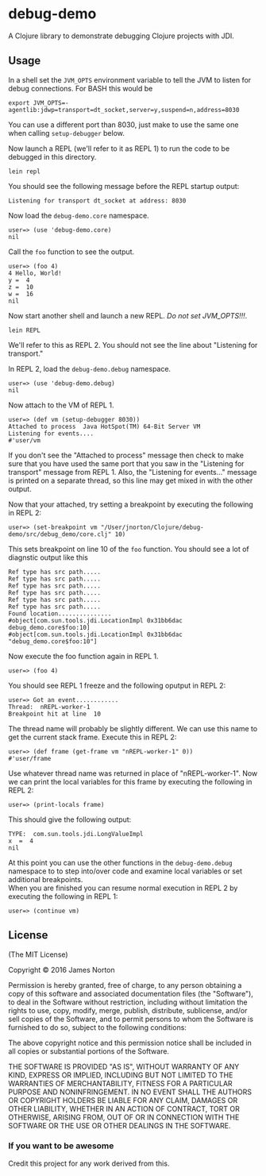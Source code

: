 # debug-demo

A Clojure library to demonstrate debugging Clojure projects with JDI.

## Usage

In a shell set the `JVM_OPTS` environment variable to tell the JVM to listen for debug
connections. For BASH this would be

    export JVM_OPTS=-agentlib:jdwp=transport=dt_socket,server=y,suspend=n,address=8030
  
You can use a different port than 8030, just make to use the same one when calling
`setup-debugger` below.

Now launch a REPL (we'll refer to it as REPL 1) to run the code to be debugged in this directory.

    lein repl
  
 You should see the following message before the REPL startup output:
 
    Listening for transport dt_socket at address: 8030

Now load the `debug-demo.core` namespace.

    user=> (use 'debug-demo.core)
    nil
  
Call the `foo` function to see the output.

    user=> (foo 4)
    4 Hello, World!
    y =  4
    z =  10
    w =  16
    nil
  
Now start another shell and launch a new REPL. _Do not set JVM_OPTS!!!_.

    lein REPL
  
We'll refer to this as REPL 2. You should not see the line about "Listening for transport."

In REPL 2, load the `debug-demo.debug` namespace.

    user=> (use 'debug-demo.debug)
    nil

Now attach to the VM of REPL 1.

    user=> (def vm (setup-debugger 8030))
    Attached to process  Java HotSpot(TM) 64-Bit Server VM
    Listening for events....
    #'user/vm
  
If you don't see the "Attached to process" message then check to make sure that you 
have used the same port that you saw in the "Listening for transport" message from
REPL 1. Also, the "Listening for events..." message is printed on a separate thread, so
this line may get mixed in with the other output.

Now that your attached, try setting a breakpoint by executing the following in REPL 2:

    user=> (set-breakpoint vm "/User/jnorton/Clojure/debug-demo/src/debug_demo/core.clj" 10)
  
This sets breakpoint on line 10 of the `foo` function. You should see a lot of diagnstic 
output like this

    Ref type has src path.....
    Ref type has src path.....
    Ref type has src path.....
    Ref type has src path.....
    Ref type has src path.....
    Ref type has src path.....
    Found location...............
    #object[com.sun.tools.jdi.LocationImpl 0x31bb6dac debug_demo.core$foo:10]
    #object[com.sun.tools.jdi.LocationImpl 0x31bb6dac "debug_demo.core$foo:10"]
  
Now execute the foo function again in REPL 1.

    user=> (foo 4)

You should see REPL 1 freeze and the following oputput in REPL 2:

    user=> Got an event............
    Thread:  nREPL-worker-1
    Breakpoint hit at line  10
  
  
The thread name will probably be slightly different. We can use this name to get the 
current stack frame. Execute this in REPL 2:

    user=> (def frame (get-frame vm "nREPL-worker-1" 0))
    #'user/frame
  
Use whatever thread name was returned in place of "nREPL-worker-1". Now we can print the
local variables for this frame by executing the following in REPL 2:

    user=> (print-locals frame)
  
This should give the following output:

    TYPE:  com.sun.tools.jdi.LongValueImpl
    x  =  4
    nil

At this point you can use the other functions in the `debug-demo.debug` namespace to
to step into/over code and examine local variables or set additional breakpoints.  
When you are finished you can resume normal execution in REPL 2 by executing the following 
in REPL 1:

    user=> (continue vm)

## License

(The MIT License)

Copyright © 2016 James Norton

Permission is hereby granted, free of charge, to any person obtaining a copy of this software and associated documentation files (the "Software"), to deal in the Software without restriction, including without limitation the rights to use, copy, modify, merge, publish, distribute, sublicense, and/or sell copies of the Software, and to permit persons to whom the Software is furnished to do so, subject to the following conditions:

The above copyright notice and this permission notice shall be included in all copies or substantial portions of the Software.

THE SOFTWARE IS PROVIDED "AS IS", WITHOUT WARRANTY OF ANY KIND, EXPRESS OR IMPLIED, INCLUDING BUT NOT LIMITED TO THE WARRANTIES OF MERCHANTABILITY, FITNESS FOR A PARTICULAR PURPOSE AND NONINFRINGEMENT. IN NO EVENT SHALL THE AUTHORS OR COPYRIGHT HOLDERS BE LIABLE FOR ANY CLAIM, DAMAGES OR OTHER LIABILITY, WHETHER IN AN ACTION OF CONTRACT, TORT OR OTHERWISE, ARISING FROM, OUT OF OR IN CONNECTION WITH THE SOFTWARE OR THE USE OR OTHER DEALINGS IN THE SOFTWARE.

### If you want to be awesome

Credit this project for any work derived from this.
